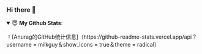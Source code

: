 ### Hi there 👋

<details open>
 <summary> 😇 <b>My Github Stats</b>: </summary>
<br>
！[Anurag的GitHub统计信息]（https://github-readme-stats.vercel.app/api？username = milkguy＆show_icons = true＆theme = radical）



</details>






<!--
**milkguy/milkguy** is a ✨ _special_ ✨ repository because its `README.md` (this file) appears on your GitHub profile.

Here are some ideas to get you started:

- 🔭 I’m currently working on ...
- 🌱 I’m currently learning ...
- 👯 I’m looking to collaborate on ...
- 🤔 I’m looking for help with ...
- 💬 Ask me about ...
- 📫 How to reach me: ...
- 😄 Pronouns: ...
- ⚡ Fun fact: ...
-->

